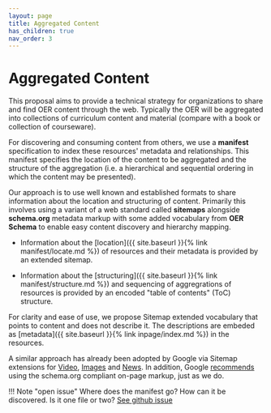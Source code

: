 ```yaml
---
layout: page
title: Aggregated Content
has_children: true
nav_order: 3
---
```


# Aggregated Content

This proposal aims to provide a technical strategy for organizations to share and find OER content through the web. Typically the OER will be aggregated into collections of curriculum content and material (compare with a book or collection of courseware).

For discovering and consuming content from others, we use a **manifest** specification to index these resources' metadata and relationships. This manifest specifies the location of the content to be aggregated and the structure of the aggregation (i.e. a hierarchical and sequential ordering in which the content may be presented).

Our approach is to use well known and established formats to share information about the location and structuring of content. Primarily this involves using a variant of a web standard called **sitemaps** alongside **schema.org** metadata markup with some added vocabulary from **OER Schema** to enable easy content discovery and hierarchy mapping.

* Information about the [location]({{ site.baseurl }}{% link manifest/locate.md %}) of resources and their metadata is provided by an extended sitemap.

* Information about the [structuring]({{ site.baseurl }}{% link manifest/structure.md %}) and sequencing of aggregrations of resources is provided by an encoded "table of contents" (ToC) structure.

For clarity and ease of use, we propose Sitemap extended vocabulary that points to content and does not describe it. The descriptions are embeded as [metadata]({{ site.baseurl }}{% link inpage/index.md %}) in the resources.

A similar approach has already been adopted by Google via Sitemap extensions for [Video](https://support.google.com/webmasters/answer/80471), [Images](https://support.google.com/webmasters/answer/178636?hl=en) and [News](https://www.google.co.uk/schemas/sitemap-news/0.9/). In addition, Google [recommends](https://developers.google.com/webmasters/videosearch/schema) using the schema.org compliant on-page markup, just as we do.

!!! Note "open issue"
    Where does the manifest go? How can it be discovered. Is it one file or two? [See github issue](https://github.com/K12OCX/k12ocx-specs/issues/33)
